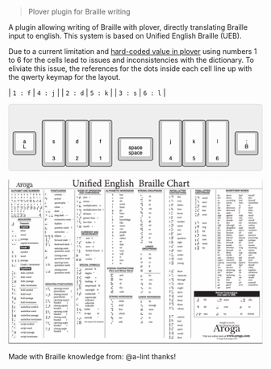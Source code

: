 > Plover plugin for Braille writing

A plugin allowing writing of Braille with plover, directly translating Braille input to english.
This system is based on Unified English Braille (UEB).

Due to a current limitation and [hard-coded value in plover](https://github.com/openstenoproject/plover/blob/6c5167f48476a499f2a0dbb973f6b77123bde429/plover/steno.py#L21) using numbers 1 to 6 for the cells lead to issues and inconsistencies with the dictionary.
To eliviate this issue, the references for the dots inside each cell line up with the qwerty keymap for the layout.

| `1 : f` | `4 : j` |
| `2 : d` | `5 : k` | 
| `3 : s` | `6 : l` | 

![Layout Diagram](img/layout.png)

![Braille Chart](img/braille-chart.png)

Made with Braille knowledge from: @a-lint thanks!


